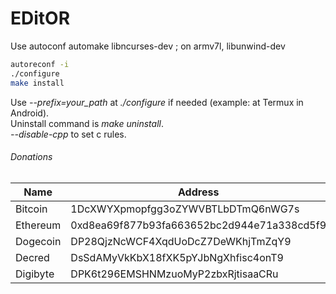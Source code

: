 # EDitOR
Use autoconf automake libncurses-dev ; on armv7l, libunwind-dev
```sh
autoreconf -i
./configure
make install
```
Use *\-\-prefix=your_path* at *./configure* if needed (example: at Termux in Android).\
Uninstall command is *make uninstall*.\
*\-\-disable\-cpp* to set c rules.
###### Donations
| Name     | Address                                    |
|----------|--------------------------------------------|
| Bitcoin  | 1DcXWYXpmopfgg3oZYWVBTLbDTmQ6nWG7s         |
| Ethereum | 0xd8ea69f877b93fa663652bc2d944e71a338cd5f9 |
| Dogecoin | DP28QjzNcWCF4XqdUoDcZ7DeWKhjTmZqY9         |
| Decred   | DsSdAMyVkKbX18fXK5pYJbNgXhfisc4onT9        |
| Digibyte | DPK6t296EMSHNMzuoMyP2zbxRjtisaaCRu         |